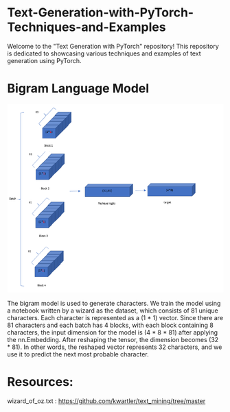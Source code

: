 # Text-Generation-with-PyTorch-Techniques-and-Examples
Welcome to the "Text Generation with PyTorch" repository! This repository is dedicated to showcasing various techniques and examples of text generation using PyTorch.

# Bigram Language Model
![bigram img](https://github.com/faezeh-gholamrezaie/Text-Generation-with-PyTorch-Techniques-and-Examples/blob/main/image/Image-bigram.png)

The bigram model is used to generate characters. We train the model using a notebook written by a wizard as the dataset, which consists of 81 unique characters. Each character is represented as a (1 * 1) vector. Since there are 81 characters and each batch has 4 blocks, with each block containing 8 characters, the input dimension for the model is (4 * 8 * 81) after applying the nn.Embedding. After reshaping the tensor, the dimension becomes (32 * 81). In other words, the reshaped vector represents 32 characters, and we use it to predict the next most probable character.

# Resources:

wizard_of_oz.txt : https://github.com/kwartler/text_mining/tree/master
